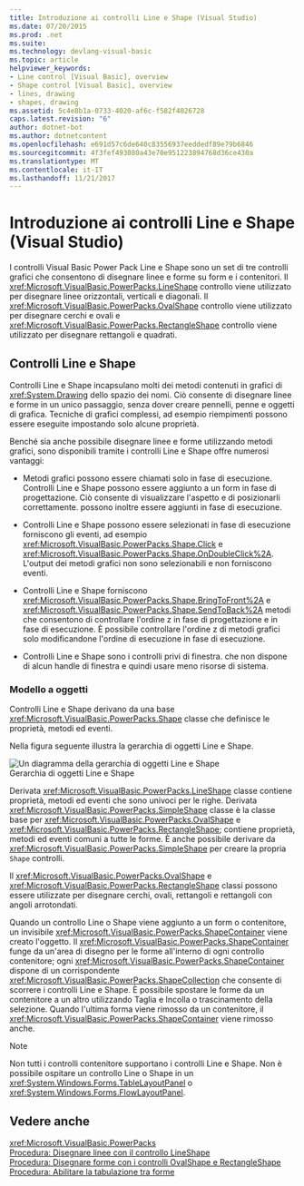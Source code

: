 ```yaml
---
title: Introduzione ai controlli Line e Shape (Visual Studio)
ms.date: 07/20/2015
ms.prod: .net
ms.suite: 
ms.technology: devlang-visual-basic
ms.topic: article
helpviewer_keywords:
- Line control [Visual Basic], overview
- Shape control [Visual Basic], overview
- lines, drawing
- shapes, drawing
ms.assetid: 5c4e8b1a-0733-4020-af6c-f582f4026728
caps.latest.revision: "6"
author: dotnet-bot
ms.author: dotnetcontent
ms.openlocfilehash: e691d57c6de640c83556937eeddedf89e79b6846
ms.sourcegitcommit: 4f3fef493080a43e70e951223894768d36ce430a
ms.translationtype: MT
ms.contentlocale: it-IT
ms.lasthandoff: 11/21/2017
---
```

# <a name="introduction-to-the-line-and-shape-controls-visual-studio"></a>Introduzione ai controlli Line e Shape (Visual Studio)
I controlli Visual Basic Power Pack Line e Shape sono un set di tre controlli grafici che consentono di disegnare linee e forme su form e i contenitori. Il <xref:Microsoft.VisualBasic.PowerPacks.LineShape> controllo viene utilizzato per disegnare linee orizzontali, verticali e diagonali. Il <xref:Microsoft.VisualBasic.PowerPacks.OvalShape> controllo viene utilizzato per disegnare cerchi e ovali e <xref:Microsoft.VisualBasic.PowerPacks.RectangleShape> controllo viene utilizzato per disegnare rettangoli e quadrati.  
  
## <a name="line-and-shape-controls"></a>Controlli Line e Shape  
 Controlli Line e Shape incapsulano molti dei metodi contenuti in grafici di <xref:System.Drawing> dello spazio dei nomi. Ciò consente di disegnare linee e forme in un unico passaggio, senza dover creare pennelli, penne e oggetti di grafica. Tecniche di grafici complessi, ad esempio riempimenti possono essere eseguite impostando solo alcune proprietà.  
  
 Benché sia anche possibile disegnare linee e forme utilizzando metodi grafici, sono disponibili tramite i controlli Line e Shape offre numerosi vantaggi:  
  
-   Metodi grafici possono essere chiamati solo in fase di esecuzione. Controlli Line e Shape possono essere aggiunto a un form in fase di progettazione. Ciò consente di visualizzare l'aspetto e di posizionarli correttamente. possono inoltre essere aggiunti in fase di esecuzione.  
  
-   Controlli Line e Shape possono essere selezionati in fase di esecuzione forniscono gli eventi, ad esempio <xref:Microsoft.VisualBasic.PowerPacks.Shape.Click> e <xref:Microsoft.VisualBasic.PowerPacks.Shape.OnDoubleClick%2A>. L'output dei metodi grafici non sono selezionabili e non forniscono eventi.  
  
-   Controlli Line e Shape forniscono <xref:Microsoft.VisualBasic.PowerPacks.Shape.BringToFront%2A> e <xref:Microsoft.VisualBasic.PowerPacks.Shape.SendToBack%2A> metodi che consentono di controllare l'ordine z in fase di progettazione e in fase di esecuzione. È possibile controllare l'ordine z di metodi grafici solo modificandone l'ordine di esecuzione in fase di esecuzione.  
  
-   Controlli Line e Shape sono i controlli privi di finestra. che non dispone di alcun handle di finestra e quindi usare meno risorse di sistema.  
  
### <a name="object-model"></a>Modello a oggetti  
 Controlli Line e Shape derivano da una base <xref:Microsoft.VisualBasic.PowerPacks.Shape> classe che definisce le proprietà, metodi ed eventi.  
  
 Nella figura seguente illustra la gerarchia di oggetti Line e Shape.  
  
 ![Un diagramma della gerarchia di oggetti Line e Shape](../../../visual-basic/developing-apps/windows-forms/media/lineshapeobject.png "LineShapeObject")  
Gerarchia di oggetti Line e Shape  
  
 Derivata <xref:Microsoft.VisualBasic.PowerPacks.LineShape> classe contiene proprietà, metodi ed eventi che sono univoci per le righe. Derivata <xref:Microsoft.VisualBasic.PowerPacks.SimpleShape> classe è la classe base per <xref:Microsoft.VisualBasic.PowerPacks.OvalShape> e <xref:Microsoft.VisualBasic.PowerPacks.RectangleShape>; contiene proprietà, metodi ed eventi comuni a tutte le forme. È anche possibile derivare da <xref:Microsoft.VisualBasic.PowerPacks.SimpleShape> per creare la propria `Shape` controlli.  
  
 Il <xref:Microsoft.VisualBasic.PowerPacks.OvalShape> e <xref:Microsoft.VisualBasic.PowerPacks.RectangleShape> classi possono essere utilizzate per disegnare cerchi, ovali, rettangoli e rettangoli con angoli arrotondati.  
  
 Quando un controllo Line o Shape viene aggiunto a un form o contenitore, un invisibile <xref:Microsoft.VisualBasic.PowerPacks.ShapeContainer> viene creato l'oggetto. Il <xref:Microsoft.VisualBasic.PowerPacks.ShapeContainer> funge da un'area di disegno per le forme all'interno di ogni controllo contenitore; ogni <xref:Microsoft.VisualBasic.PowerPacks.ShapeContainer> dispone di un corrispondente <xref:Microsoft.VisualBasic.PowerPacks.ShapeCollection> che consente di scorrere i controlli Line e Shape. È possibile spostare le forme da un contenitore a un altro utilizzando Taglia e Incolla o trascinamento della selezione. Quando l'ultima forma viene rimosso da un contenitore, il <xref:Microsoft.VisualBasic.PowerPacks.ShapeContainer> viene rimosso anche.  
  
> [!NOTE]
>  Non tutti i controlli contenitore supportano i controlli Line e Shape. Non è possibile ospitare un controllo Line o Shape in un <xref:System.Windows.Forms.TableLayoutPanel> o <xref:System.Windows.Forms.FlowLayoutPanel>.  
  
## <a name="see-also"></a>Vedere anche  
 <xref:Microsoft.VisualBasic.PowerPacks>  
 [Procedura: Disegnare linee con il controllo LineShape](../../../visual-basic/developing-apps/windows-forms/how-to-draw-lines-with-the-lineshape-control-visual-studio.md)  
 [Procedura: Disegnare forme con i controlli OvalShape e RectangleShape](../../../visual-basic/developing-apps/windows-forms/how-to-draw-shapes-with-the-ovalshape-and-rectangleshape-controls.md)  
 [Procedura: Abilitare la tabulazione tra forme](../../../visual-basic/developing-apps/windows-forms/how-to-enable-tabbing-between-shapes-visual-studio.md)
